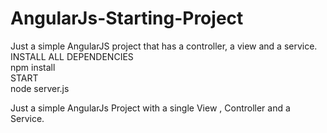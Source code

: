 # AngularJs-Starting-Project
Just a simple AngularJS project that has a controller, a view and a service.  
INSTALL ALL DEPENDENCIES  
npm install  
START  
node server.js   

Just a simple AngularJs Project with a single View , Controller and a Service.  
